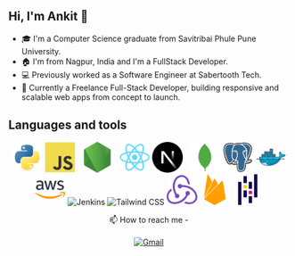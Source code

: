 ## Hi, I'm Ankit 👋

- 🎓 I'm a Computer Science graduate from Savitribai Phule Pune University.
- 🏠 I'm from Nagpur, India and I'm a FullStack Developer.
- 💻 Previously worked as a Software Engineer at Sabertooth Tech.
- 🌱 Currently a Freelance Full-Stack Developer, building responsive and scalable web apps from concept to launch.

## Languages and tools
<p align="center">
  <img src='https://github.com/devicons/devicon/blob/master/icons/python/python-original.svg' width=55px height=55px alt="Python">
  <img src='https://github.com/devicons/devicon/raw/master/icons/javascript/javascript-original.svg' width=55px height=55px alt="JavaScript">
  <img src='https://github.com/devicons/devicon/blob/master/icons/nodejs/nodejs-original.svg' width=55px height=55px alt="Node.js">
  <img src='https://github.com/devicons/devicon/raw/master/icons/react/react-original.svg' width=55px height=55px alt="React">
  <img src='https://github.com/devicons/devicon/blob/master/icons/nextjs/nextjs-original.svg' width=55px height=55px alt="Next.js">
  <img src='https://github.com/devicons/devicon/raw/master/icons/mongodb/mongodb-plain.svg' width=55px height=55px alt="MongoDB">
  <img src='https://github.com/devicons/devicon/blob/master/icons/postgresql/postgresql-original.svg' width=55px height=55px alt="PostgreSQL">
  <img src='https://github.com/devicons/devicon/blob/master/icons/docker/docker-original.svg' width=55px height=55px alt="Docker">
  <img src='https://github.com/devicons/devicon/blob/master/icons/amazonwebservices/amazonwebservices-original-wordmark.svg' width=55px height=55px alt="AWS">
  <img src='https://www.vectorlogo.zone/logos/jenkins/jenkins-icon.svg' width="55px" height="55px" alt="Jenkins"/>
  <img src='https://www.vectorlogo.zone/logos/tailwindcss/tailwindcss-icon.svg' width="55px" height="55px" alt="Tailwind CSS"/>
  <img src='https://github.com/devicons/devicon/raw/master/icons/redux/redux-original.svg' width="55px" height="55px" alt="Redux"/>
  <img src='https://github.com/devicons/devicon/raw/master/icons/firebase/firebase-plain.svg' width="55px" height="55px" alt="Firebase"/>
  <img src='https://github.com/devicons/devicon/raw/master/icons/pandas/pandas-original.svg' width="55px" height="55px" alt="Pandas"/>
</p>
<div align="center">
  📫 How to reach me -
  <br>
  <br>
  <a href="mailto:workankitnub@gmail.com">
    <img src="https://img.shields.io/badge/Gmail-D14836?style=for-the-badge&logo=gmail&logoColor=white" alt="Gmail">
  </a>
</div>

